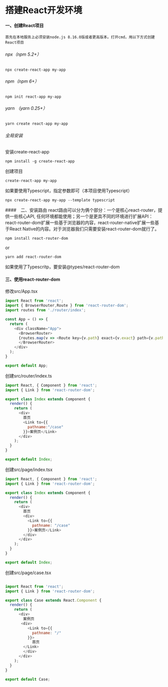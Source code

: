 # 搭建React开发环境

#### 一、创建React项目

    首先在本地服务上必须安装node.js 8.16.0版或者更高版本。打开cmd，用以下方式创建React项目

###### npx（npm 5.2+）

    npx create-react-app my-app

###### npm（npm 6+）

    npm init react-app my-app

###### yarn （yarn 0.25+）

    yarn create react-app my-app

###### 全局安装

安装create-react-app

    npm install -g create-react-app

创建项目

    create-react-app my-app

如果要使用Typescript，指定参数即可（本项目使用Typescript）

    npx create-react-app my-app --template typescript

####　二、安装路由
react路由可以分为俩个部分：一个是核心react-router，提供一些核心API, 任何环境都能使用；另一个是更具不同的环境进行扩展API：react-router-dom扩展一些基于浏览器的内容，react-router-native扩展一些基于React Native的内容。对于浏览器我们只需要安装react-router-dom就行了。

    npm install react-router-dom

or

    yarn add react-router-dom

如果使用了Typescritp，要安装@types/react-router-dom

#### 三、使用react-router-dom

修改src/App.tsx

``` JavaScript
import React from 'react';
import { BrowserRouter,Route } from 'react-router-dom';
import routes from './router/index';

const App = () => {
  return (
    <div className="App">
      <BrowserRouter>
      {routes.map(v => <Route key={v.path} exact={v.exact} path={v.path} component={v.component}></Route>)}
      </BrowserRouter>
    </div>
  );
}

export default App;


```

创建src/router/index.ts

``` JavaScript
import React, { Component } from 'react';
import { Link } from 'react-router-dom';

export class Index extends Component {
  render() {
    return (
      <div>
        首页
        <Link to={{
          pathname:"/case"
        }}>案例页</Link>
      </div>
    );
  }
}

export default Index;

```

创建src/page/index.tsx

``` JavaScript
import React, { Component } from 'react';
import { Link } from 'react-router-dom';

export class Index extends Component {
  render() {
    return (
      <div>
        首页
        <div>
          <Link to={{
            pathname: "/case"
          }}>案例页</Link>
        </div>
      </div>
    );
  }
}

export default Index;


```

创建src/page/case.tsx

``` JavaScript

import React from 'react';
import { Link } from 'react-router-dom';

export class Case extends React.Component {
  render() {
    return (
      <div>
        案例页
       <div>
          <Link to={{
            pathname: "/"
          }}>
            首页
        </Link>
        </div>
      </div>
    );
  }
}

export default Case;


```

